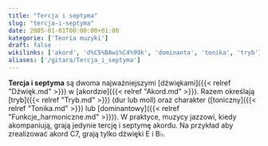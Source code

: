 ```yaml
---
title: "Tercja i septyma"
slug: "tercja-i-septyma"
date: 2005-01-01T00:00:00+01:00
kategorie: ['Teoria muzyki']
draft: false
wikilinks: ['akord', 'd%C5%BAwi%C4%99k', 'dominanta', 'tonika', 'tryb']
aliases: ['/gitara/Tercja_i_septyma']
---
```

**Tercja i septyma** są dwoma najważniejszymi
[dźwiękami]({{< relref "Dźwięk.md" >}}) w [akordzie]({{< relref "Akord.md" >}}). Razem
określają [tryb]({{< relref "Tryb.md" >}}) (dur lub moll) oraz charakter
([toniczny]({{< relref "Tonika.md" >}}) lub [dominantowy]({{< relref "Funkcje_harmoniczne.md" >}})).
W praktyce, muzycy jazzowi, kiedy akompaniują, grają jedynie tercję i
septymę akordu. Na przykład aby zrealizować akord C7, grają tylko
dźwięki E i B♭.

